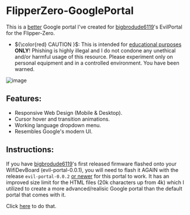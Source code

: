 # FlipperZero-GooglePortal
This is a <ins>better</ins> Google portal I've created for [bigbrodude6119](https://github.com/bigbrodude6119)'s EvilPortal for the Flipper-Zero.


- ${\color{red}   CAUTION    }$: This is intended for <ins>educational purposes</ins> **ONLY**! Phishing is highly illegal and I do not condone any unethical and/or harmful usage of this resource. Please experiment only on personal equipment and in a controlled environment. You have been warned.

![image](https://github.com/Shlucus/FlipperZero-GooglePortal/assets/111912000/d2f1a3cc-951a-46be-8254-02716b5e0b5d)

## Features:

- Responsive Web Design (Mobile & Desktop).
- Cursor hover and transition animations.
- Working language dropdown menu.
- Resembles Google's modern UI.

## Instructions:

If you have [bigbrodude6119](https://github.com/bigbrodude6119)'s first released firmware flashed onto your WifiDevBoard (evil-portal-0.0.1), you will need to flash it AGAIN with the release `evil-portal-0.0.2` <ins>or newer</ins> for this portal to work. It has an improved size limit for the HTML files (20k characters up from 4k) which I utilized to create a more advanced/realisic Google portal than the default portal that comes with it.

Click [here](https://github.com/bigbrodude6119/flipper-zero-evil-portal/releases/tag/0.0.2) to do that.



